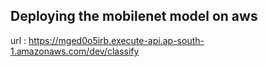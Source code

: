## Deploying the mobilenet model on aws

url : https://mged0o5irb.execute-api.ap-south-1.amazonaws.com/dev/classify

